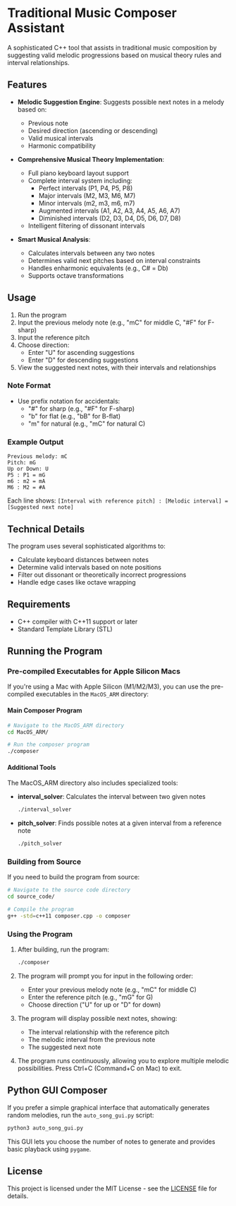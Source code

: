 # Traditional Music Composer Assistant

A sophisticated C++ tool that assists in traditional music composition by suggesting valid melodic progressions based on musical theory rules and interval relationships.

## Features

- **Melodic Suggestion Engine**: Suggests possible next notes in a melody based on:
  - Previous note
  - Desired direction (ascending or descending)
  - Valid musical intervals
  - Harmonic compatibility

- **Comprehensive Musical Theory Implementation**:
  - Full piano keyboard layout support
  - Complete interval system including:
    - Perfect intervals (P1, P4, P5, P8)
    - Major intervals (M2, M3, M6, M7)
    - Minor intervals (m2, m3, m6, m7)
    - Augmented intervals (A1, A2, A3, A4, A5, A6, A7)
    - Diminished intervals (D2, D3, D4, D5, D6, D7, D8)
  - Intelligent filtering of dissonant intervals

- **Smart Musical Analysis**:
  - Calculates intervals between any two notes
  - Determines valid next pitches based on interval constraints
  - Handles enharmonic equivalents (e.g., C# = Db)
  - Supports octave transformations

## Usage

1. Run the program
2. Input the previous melody note (e.g., "mC" for middle C, "#F" for F-sharp)
3. Input the reference pitch
4. Choose direction:
   - Enter "U" for ascending suggestions
   - Enter "D" for descending suggestions
5. View the suggested next notes, with their intervals and relationships

### Note Format
- Use prefix notation for accidentals:
  - "#" for sharp (e.g., "#F" for F-sharp)
  - "b" for flat (e.g., "bB" for B-flat)
  - "m" for natural (e.g., "mC" for natural C)

### Example Output
```
Previous melody: mC
Pitch: mG
Up or Down: U
P5 : P1 = mG
m6 : m2 = mA
M6 : M2 = #A
```
Each line shows: `[Interval with reference pitch] : [Melodic interval] = [Suggested next note]`

## Technical Details

The program uses several sophisticated algorithms to:
- Calculate keyboard distances between notes
- Determine valid intervals based on note positions
- Filter out dissonant or theoretically incorrect progressions
- Handle edge cases like octave wrapping

## Requirements

- C++ compiler with C++11 support or later
- Standard Template Library (STL)

## Running the Program

### Pre-compiled Executables for Apple Silicon Macs
If you're using a Mac with Apple Silicon (M1/M2/M3), you can use the pre-compiled executables in the `MacOS_ARM` directory:

#### Main Composer Program
```bash
# Navigate to the MacOS_ARM directory
cd MacOS_ARM/

# Run the composer program
./composer
```

#### Additional Tools
The MacOS_ARM directory also includes specialized tools:

- **interval_solver**: Calculates the interval between two given notes
  ```bash
  ./interval_solver
  ```

- **pitch_solver**: Finds possible notes at a given interval from a reference note
  ```bash
  ./pitch_solver
  ```

### Building from Source
If you need to build the program from source:
```bash
# Navigate to the source code directory
cd source_code/

# Compile the program
g++ -std=c++11 composer.cpp -o composer
```

### Using the Program
1. After building, run the program:
   ```bash
   ./composer
   ```
2. The program will prompt you for input in the following order:
   - Enter your previous melody note (e.g., "mC" for middle C)
   - Enter the reference pitch (e.g., "mG" for G)
   - Choose direction ("U" for up or "D" for down)

3. The program will display possible next notes, showing:
   - The interval relationship with the reference pitch
   - The melodic interval from the previous note
   - The suggested next note

4. The program runs continuously, allowing you to explore multiple melodic possibilities. Press Ctrl+C (Command+C on Mac) to exit.

## Python GUI Composer

If you prefer a simple graphical interface that automatically generates random melodies, run the `auto_song_gui.py` script:

```bash
python3 auto_song_gui.py
```

This GUI lets you choose the number of notes to generate and provides basic playback using `pygame`.

## License

This project is licensed under the MIT License - see the [LICENSE](LICENSE) file for details.
